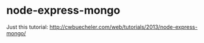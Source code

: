 node-express-mongo
==================

Just this tutorial:
http://cwbuecheler.com/web/tutorials/2013/node-express-mongo/
